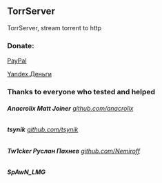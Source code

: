 ## TorrServer
TorrServer, stream torrent to http

### Donate:
[PayPal](https://www.paypal.me/yourok)

[Yandex.Деньги](https://yoomoney.ru/to/410013733697114/200)

### Thanks to everyone who tested and helped

###### **Anacrolix Matt Joiner** [github.com/anacrolix](https://github.com/anacrolix/)

###### **tsynik** [github.com/tsynik](https://github.com/tsynik)

###### **Tw1cker Руслан Пахнев** [github.com/Nemiroff](https://github.com/Nemiroff)

###### **SpAwN_LMG**
